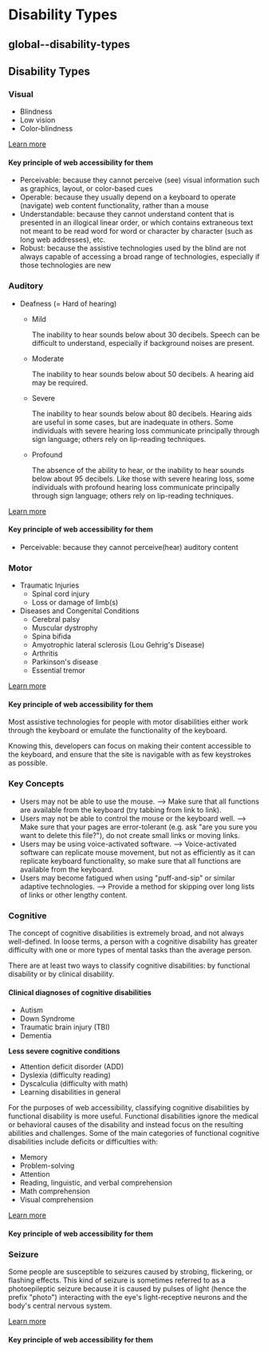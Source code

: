 # Disability Types

## global--disability-types

## Disability Types

### Visual

* Blindness
* Low vision
* Color-blindness

[Learn more](https://webaim.org/articles/visual/)

#### Key principle of web accessibility for them

* Perceivable: because they cannot perceive \(see\) visual information such as graphics, layout, or color-based cues
* Operable: because they usually depend on a keyboard to operate \(navigate\) web content functionality, rather than a mouse
* Understandable: because they cannot understand content that is presented in an illogical linear order, or which contains extraneous text not meant to be read word for word or character by character \(such as long web addresses\), etc.
* Robust: because the assistive technologies used by the blind are not always capable of accessing a broad range of technologies, especially if those technologies are new

### Auditory

* Deafness \(= Hard of hearing\)
  * Mild

    The inability to hear sounds below about 30 decibels. Speech can be difficult to understand, especially if background noises are present.

  * Moderate

    The inability to hear sounds below about 50 decibels. A hearing aid may be required.

  * Severe

    The inability to hear sounds below about 80 decibels. Hearing aids are useful in some cases, but are inadequate in others. Some individuals with severe hearing loss communicate principally through sign language; others rely on lip-reading techniques.

  * Profound

    The absence of the ability to hear, or the inability to hear sounds below about 95 decibels. Like those with severe hearing loss, some individuals with profound hearing loss communicate principally through sign language; others rely on lip-reading techniques.

[Learn more](https://webaim.org/articles/auditory/)

#### Key principle of web accessibility for them

* Perceivable: because they cannot perceive\(hear\) auditory content

### Motor

* Traumatic Injuries
  * Spinal cord injury
  * Loss or damage of limb\(s\)
* Diseases and Congenital Conditions
  * Cerebral palsy
  * Muscular dystrophy
  * Spina bifida
  * Amyotrophic lateral sclerosis \(Lou Gehrig's Disease\)
  * Arthritis
  * Parkinson's disease
  * Essential tremor

[Learn more](https://webaim.org/articles/motor/motordisabilities)

#### Key principle of web accessibility for them

Most assistive technologies for people with motor disabilities either work through the keyboard or emulate the functionality of the keyboard.

Knowing this, developers can focus on making their content accessible to the keyboard, and ensure that the site is navigable with as few keystrokes as possible.

### Key Concepts

* Users may not be able to use the mouse. --&gt; Make sure that all functions are available from the keyboard \(try tabbing from link to link\).
* Users may not be able to control the mouse or the keyboard well. --&gt; Make sure that your pages are error-tolerant \(e.g. ask "are you sure you want to delete this file?"\), do not create small links or moving links.            
* Users may be using voice-activated software. --&gt; Voice-activated software can replicate mouse movement, but not as efficiently as it can replicate keyboard functionality, so make sure that all functions are available from the keyboard.
* Users may become fatigued when using "puff-and-sip" or similar adaptive technologies. --&gt; Provide a method for skipping over long lists of links or other lengthy content.

### Cognitive

The concept of cognitive disabilities is extremely broad, and not always well-defined. In loose terms, a person with a cognitive disability has greater difficulty with one or more types of mental tasks than the average person.

There are at least two ways to classify cognitive disabilities: by functional disability or by clinical disability.

#### Clinical diagnoses of cognitive disabilities

* Autism
* Down Syndrome
* Traumatic brain injury \(TBI\)
* Dementia

**Less severe cognitive conditions**

* Attention deficit disorder \(ADD\)
* Dyslexia \(difficulty reading\)
* Dyscalculia \(difficulty with math\)
* Learning disabilities in general

For the purposes of web accessibility, classifying cognitive disabilities by functional disability is more useful. Functional disabilities ignore the medical or behavioral causes of the disability and instead focus on the resulting abilities and challenges. Some of the main categories of functional cognitive disabilities include deficits or difficulties with:

* Memory
* Problem-solving
* Attention
* Reading, linguistic, and verbal comprehension
* Math comprehension
* Visual comprehension

[Learn more](https://webaim.org/articles/cognitive/)

#### Key principle of web accessibility for them

### Seizure

Some people are susceptible to seizures caused by strobing, flickering, or flashing effects. This kind of seizure is sometimes referred to as a photoepileptic seizure because it is caused by pulses of light \(hence the prefix "photo"\) interacting with the eye's light-receptive neurons and the body's central nervous system.

[Learn more](https://webaim.org/articles/seizure/)

#### Key principle of web accessibility for them

